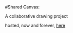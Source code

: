 #Shared Canvas:

A collaborative drawing project

hosted, now and forever, [here](https://sharedcanv.us)
